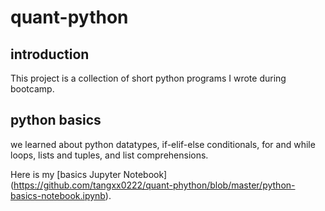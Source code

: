 # quant-python

## introduction
This project is a collection of short python programs I wrote during bootcamp.

## python basics
we learned about python datatypes,
if-elif-else conditionals, for and while
loops, lists and tuples, and list
comprehensions.

Here is my [basics Jupyter Notebook] (https://github.com/tangxx0222/quant-phython/blob/master/python-basics-notebook.ipynb).
